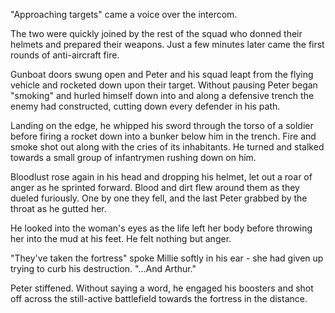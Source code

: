 "Approaching targets" came a voice over the intercom.

The two were quickly joined by the rest of the squad who donned their helmets and prepared their weapons. Just a few minutes later came the first rounds of anti-aircraft fire.

Gunboat doors swung open and Peter and his squad leapt from the flying vehicle and rocketed down upon their target. Without pausing Peter began "smoking" and hurled himself down into and along a defensive trench the enemy had constructed, cutting down every defender in his path.

Landing on the edge, he whipped his sword through the torso of a soldier before firing a rocket down into a bunker below him in the trench. Fire and smoke shot out along with the cries of its inhabitants. He turned and stalked towards a small group of infantrymen rushing down on him.

Bloodlust rose again in his head and dropping his helmet, let out a roar of anger as he sprinted forward. Blood and dirt flew around them as they dueled furiously. One by one they fell, and the last Peter grabbed by the throat as he gutted her.

He looked into the woman's eyes as the life left her body before throwing her into the mud at his feet. He felt nothing but anger.

"They've taken the fortress" spoke Millie softly in his ear - she had given up trying to curb his destruction. "...And Arthur."

Peter stiffened. Without saying a word, he engaged his boosters and shot off across the still-active battlefield towards the fortress in the distance.
